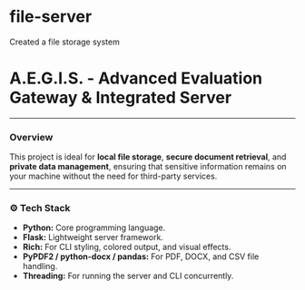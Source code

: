 # file-server
Created a  file storage system 

# **A.E.G.I.S. - Advanced Evaluation Gateway & Integrated Server**
---
### **Overview**
This project is ideal for **local file storage**, **secure document retrieval**, and **private data management**, ensuring that sensitive information remains on your machine without the need for third-party services.

---
### ⚙️ **Tech Stack**
- **Python:** Core programming language.  
- **Flask:** Lightweight server framework.  
- **Rich:** For CLI styling, colored output, and visual effects.  
- **PyPDF2 / python-docx / pandas:** For PDF, DOCX, and CSV file handling.  
- **Threading:** For running the server and CLI concurrently.  

